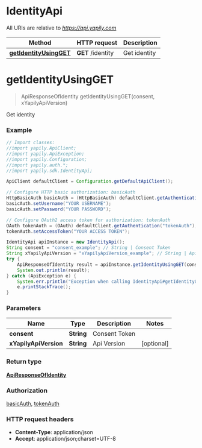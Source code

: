 # IdentityApi

All URIs are relative to *https://api.yapily.com*

Method | HTTP request | Description
------------- | ------------- | -------------
[**getIdentityUsingGET**](IdentityApi.md#getIdentityUsingGET) | **GET** /identity | Get identity


<a name="getIdentityUsingGET"></a>
# **getIdentityUsingGET**
> ApiResponseOfIdentity getIdentityUsingGET(consent, xYapilyApiVersion)

Get identity

### Example
```java
// Import classes:
//import yapily.ApiClient;
//import yapily.ApiException;
//import yapily.Configuration;
//import yapily.auth.*;
//import yapily.sdk.IdentityApi;

ApiClient defaultClient = Configuration.getDefaultApiClient();

// Configure HTTP basic authorization: basicAuth
HttpBasicAuth basicAuth = (HttpBasicAuth) defaultClient.getAuthentication("basicAuth");
basicAuth.setUsername("YOUR USERNAME");
basicAuth.setPassword("YOUR PASSWORD");

// Configure OAuth2 access token for authorization: tokenAuth
OAuth tokenAuth = (OAuth) defaultClient.getAuthentication("tokenAuth");
tokenAuth.setAccessToken("YOUR ACCESS TOKEN");

IdentityApi apiInstance = new IdentityApi();
String consent = "consent_example"; // String | Consent Token
String xYapilyApiVersion = "xYapilyApiVersion_example"; // String | Api Version
try {
    ApiResponseOfIdentity result = apiInstance.getIdentityUsingGET(consent, xYapilyApiVersion);
    System.out.println(result);
} catch (ApiException e) {
    System.err.println("Exception when calling IdentityApi#getIdentityUsingGET");
    e.printStackTrace();
}
```

### Parameters

Name | Type | Description  | Notes
------------- | ------------- | ------------- | -------------
 **consent** | **String**| Consent Token |
 **xYapilyApiVersion** | **String**| Api Version | [optional]

### Return type

[**ApiResponseOfIdentity**](ApiResponseOfIdentity.md)

### Authorization

[basicAuth](../README.md#basicAuth), [tokenAuth](../README.md#tokenAuth)

### HTTP request headers

 - **Content-Type**: application/json
 - **Accept**: application/json;charset=UTF-8

